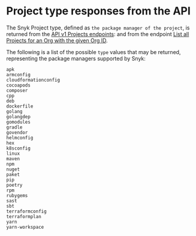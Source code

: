 # Project type responses from the API

The Snyk Project type, defined as `the package manager of the project`, is returned from the [API v1 Projects endpoints](../reference/projects-v1.md): and from the endpoint [List all Projects for an Org with the given Org ID](../reference/projects.md#orgs-org_id-projects).

The following is a list of the possible `type` values that may be returned, representing the package managers supported by Snyk:

`apk`\
`armconfig`\
`cloudformationconfig`\
`cocoapods`\
`composer`\
`cpp`\
`deb`\
`dockerfile`\
`golang`\
`golangdep`\
`gomodules`\
`gradle`\
`govendor`\
`helmconfig`\
`hex`\
`k8sconfig`\
`linux`\
`maven`\
`npm`\
`nuget`\
`paket`\
`pip`\
`poetry`\
`rpm`\
`rubygems`\
`sast`\
`sbt`\
`terraformconfig`\
`terraformplan`\
`yarn`\
`yarn-workspace`
